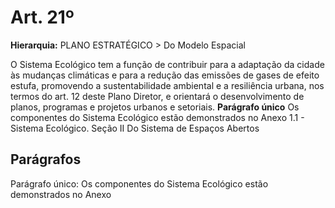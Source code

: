 # Art. 21º

**Hierarquia:** PLANO ESTRATÉGICO > Do Modelo Espacial

O Sistema Ecológico tem a função de contribuir para a adaptação da cidade às mudanças climáticas e para a redução das emissões de gases de efeito estufa, promovendo a sustentabilidade ambiental e a resiliência urbana, nos termos do art. 12 deste Plano Diretor, e orientará o desenvolvimento de planos, programas e projetos urbanos e setoriais.
**Parágrafo único** Os componentes do Sistema Ecológico estão demonstrados no Anexo
1.1 - Sistema Ecológico.
Seção II
Do Sistema de Espaços Abertos

## Parágrafos
Parágrafo único: Os componentes do Sistema Ecológico estão demonstrados no Anexo





